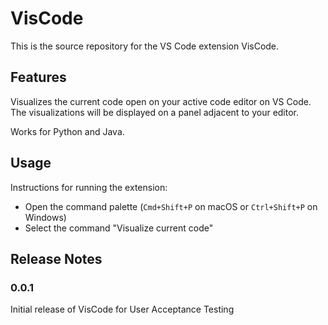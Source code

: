 # VisCode

This is the source repository for the VS Code extension VisCode. 

## Features

Visualizes the current code open on your active code editor on VS Code. The visualizations will be displayed on a panel adjacent to your editor.

Works for Python and Java.

## Usage

Instructions for running the extension:
* Open the command palette (`Cmd+Shift+P` on macOS or `Ctrl+Shift+P` on Windows)
* Select the command "Visualize current code"

## Release Notes

### 0.0.1

Initial release of VisCode for User Acceptance Testing